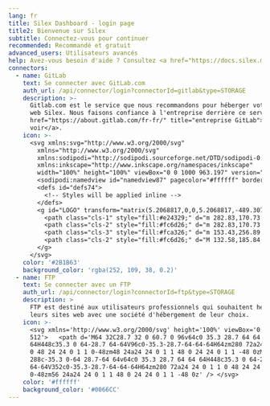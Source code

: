 ```yaml
---
lang: fr
title: Silex Dashboard - login page
title2: Bienvenue sur Silex
subtitle: Connectez-vous pour continuer
recommended: Recommandé et gratuit
advanced_users: Utilisateurs avancés
help: Avez-vous besoin d'aide ? Consultez <a href="https://docs.silex.me/fr/user/login" target="_blank">la documentation</a>.
connectors:
  - name: GitLab
    text: Se connecter avec GitLab.com
    auth_url: /api/connector/login?connectorId=gitlab&type=STORAGE
    description: >-
      Gitlab.com est le service que nous recommandons pour héberger votre site
      web Silex. Nous faisons confiance à l'entreprise derrière ce service, <a
      href="https://about.gitlab.com/fr-fr/" title="entreprise GitLab">allez les
      voir</a>.
    icon: >-
      <svg xmlns:svg="http://www.w3.org/2000/svg"
        xmlns="http://www.w3.org/2000/svg"
        xmlns:sodipodi="http://sodipodi.sourceforge.net/DTD/sodipodi-0.dtd"
        xmlns:inkscape="http://www.inkscape.org/namespaces/inkscape"
        width="100%" height="100%" viewBox="0 0 1000 963.197" version="1.1" id="svg85">
        <sodipodi:namedview id="namedview87" pagecolor="#ffffff" bordercolor="#666666" borderopacity="1.0" inkscape:pageshadow="2" inkscape:pageopacity="0.0" inkscape:pagecheckerboard="0" showgrid="false" inkscape:zoom="1" inkscape:cx="991.5" inkscape:cy="964.5" inkscape:window-width="1126" inkscape:window-height="895" inkscape:window-x="774" inkscape:window-y="12" inkscape:window-maximized="0" inkscape:current-layer="svg85" />
        <defs id="defs74">
          <!-- Styles will be applied inline -->
        </defs>
        <g id="LOGO" transform="matrix(5.2068817,0,0,5.2068817,-489.30756,-507.76085)">
          <path class="cls-1" style="fill:#e24329;" d="m 282.83,170.73 -0.27,-0.69 -26.14,-68.22 a 6.81,6.81 0 0 0 -2.69,-3.24 7,7 0 0 0 -8,0.43 7,7 0 0 0 -2.32,3.52 l -17.65,54 h -71.47 l -17.65,-54 a 6.86,6.86 0 0 0 -2.32,-3.53 7,7 0 0 0 -8,-0.43 6.87,6.87 0 0 0 -2.69,3.24 L 97.44,170 l -0.26,0.69 a 48.54,48.54 0 0 0 16.1,56.1 l 0.09,0.07 0.24,0.17 39.82,29.82 19.7,14.91 12,9.06 a 8.07,8.07 0 0 0 9.76,0 l 12,-9.06 19.7,-14.91 40.06,-30 0.1,-0.08 a 48.56,48.56 0 0 0 16.08,-56.04 z" id="path76" />
          <path class="cls-2" style="fill:#fc6d26;" d="m 282.83,170.73 -0.27,-0.69 a 88.3,88.3 0 0 0 -35.15,15.8 L 190,229.25 c 19.55,14.79 36.57,27.64 36.57,27.64 l 40.06,-30 0.1,-0.08 a 48.56,48.56 0 0 0 16.1,-56.08 z" id="path78" />
          <path class="cls-3" style="fill:#fca326;" d="m 153.43,256.89 19.7,14.91 12,9.06 a 8.07,8.07 0 0 0 9.76,0 l 12,-9.06 19.7,-14.91 c 0,0 -17.04,-12.89 -36.59,-27.64 -19.55,14.75 -36.57,27.64 -36.57,27.64 z" id="path80" />
          <path class="cls-2" style="fill:#fc6d26;" d="M 132.58,185.84 A 88.19,88.19 0 0 0 97.44,170 l -0.26,0.69 a 48.54,48.54 0 0 0 16.1,56.1 l 0.09,0.07 0.24,0.17 39.82,29.82 c 0,0 17,-12.85 36.57,-27.64 z" id="path82" />
        </g>
      </svg>
    color: '#2B1B63'
    background_color: 'rgba(252, 109, 38, 0.2)'
  - name: FTP
    text: Se connecter avec un FTP
    auth_url: /api/connector/login?connectorId=ftp&type=STORAGE
    description: >
      FTP est destiné aux utilisateurs professionnels qui souhaitent héberger
      leurs sites web avec une société d'hébergement de leur choix.
    icon: >-
      <svg xmlns='http://www.w3.org/2000/svg' height='100%' viewBox='0 0 512
      512'>   <path d='M64 32C28.7 32 0 60.7 0 96v64c0 35.3 28.7 64 64
      64H448c35.3 0 64-28.7 64-64V96c0-35.3-28.7-64-64-64H64zm280 72a24 24 0 1 1
      0 48 24 24 0 1 1 0-48zm48 24a24 24 0 1 1 48 0 24 24 0 1 1 -48 0zM64
      288c-35.3 0-64 28.7-64 64v64c0 35.3 28.7 64 64 64H448c35.3 0 64-28.7
      64-64V352c0-35.3-28.7-64-64-64H64zm280 72a24 24 0 1 1 0 48 24 24 0 1 1
      0-48zm56 24a24 24 0 1 1 48 0 24 24 0 1 1 -48 0z' /> </svg>
    color: '#ffffff'
    background_color: '#0066CC'
---
```


